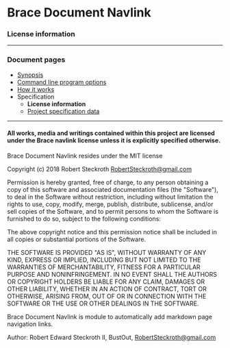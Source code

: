 # Brace Document Navlink
### License information

----
### Document pages
* [Synopsis](https://github.com/restarian/brace_document_navlink/blob/master/docs/README.md)
* [Command line program options](https://github.com/restarian/brace_document_navlink/blob/master/docs/usage.md)
* [How it works](https://github.com/restarian/brace_document_navlink/blob/master/docs/mutation.md)
* Specification
  * **License information**
  * [Project specification data](https://github.com/restarian/brace_document_navlink/blob/master/docs/specification/specification.md)

----

#### All works, media and writings contained within this project are licensed under the Brace navlink license unless it is explicitly specified otherwise.

Brace Document Navlink resides under the MIT license

Copyright (c) 2018 Robert Steckroth [<RobertSteckroth@gmail.com>](mailto:RobertSteckroth@gmail.com)

Permission is hereby granted, free of charge, to any person obtaining a copy
of this software and associated documentation files (the "Software"), to deal
in the Software without restriction, including without limitation the rights
to use, copy, modify, merge, publish, distribute, sublicense, and/or sell
copies of the Software, and to permit persons to whom the Software is
furnished to do so, subject to the following conditions:

The above copyright notice and this permission notice shall be included in all
copies or substantial portions of the Software.

THE SOFTWARE IS PROVIDED "AS IS", WITHOUT WARRANTY OF ANY KIND, EXPRESS OR
IMPLIED, INCLUDING BUT NOT LIMITED TO THE WARRANTIES OF MERCHANTABILITY,
FITNESS FOR A PARTICULAR PURPOSE AND NONINFRINGEMENT. IN NO EVENT SHALL THE
AUTHORS OR COPYRIGHT HOLDERS BE LIABLE FOR ANY CLAIM, DAMAGES OR OTHER
LIABILITY, WHETHER IN AN ACTION OF CONTRACT, TORT OR OTHERWISE, ARISING FROM,
OUT OF OR IN CONNECTION WITH THE SOFTWARE OR THE USE OR OTHER DEALINGS IN THE
SOFTWARE.

  Brace Document Navlink is module to automatically add markdown page navigation links.

 Author: Robert Edward Steckroth II, BustOut, [<RobertSteckroth@gmail.com>](mailto:RobertSteckroth@gmail.com)

